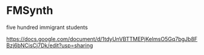 # FMSynth

five hundred immigrant students

https://docs.google.com/document/d/1tdyUnVBTTMEPjKelmsO5Gq7bgJb8FBzj6bNCisCj7Dk/edit?usp=sharing
